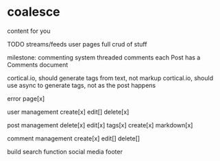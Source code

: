 # coalesce

content for you

TODO
streams/feeds
user pages
full crud of stuff

milestone: commenting system
  threaded comments
  each Post has a Comments document

cortical.io, should generate tags from text, not markup
cortical.io, should use async to generate tags, not as the post happens

error page[x]

user management
  create[x]
  edit[]
  delete[x]

post management
  delete[x]
  edit[x]
  tags[x]
  create[x]
  markdown[x]

comment management
  create[x]
  edit[]
  delete[]

build search function
social media footer
